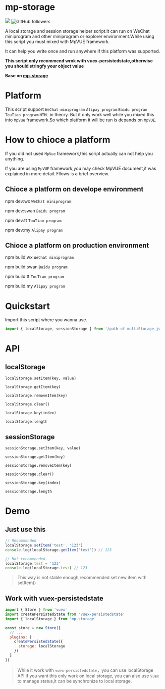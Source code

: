 # mp-storage
![](https://img.shields.io/badge/version-v1.0.0-brightgreen.svg)    ![GitHub followers](https://img.shields.io/github/followers/nicemorning007.svg?label=Follow&style=social)

A local storage and session storage helper script.It can run on WeChat miniprogram and other miniprogram or explorer environment.While using this script you must  mixed with MpVUE framework.

It can help you write once and run anywhere if this platform was supported.

**This script only recommend wrok with vuex-persistedstate,otherwise you should stringfy your object value**

**Base on [mp-storage](https://github.com/zhetengbiji/mp-storage)**

# Platform
This script support `WeChat miniprogram`  `Alipay program`  `Baidu program`  `TouTiao program` `HTML` in theory. But it only work well while you mixed this into `MpVue` framework.So which platform it will be run is depands on `MpVUE`.

# How to chioce a platform
If you did not used `MpVue` framework,this script actually can not help you anything.

If you are using `MpVUE` framework,you may check MpVUE document,it was explained in more detail. Fllows is a brief overview.

## Chioce a platform on develope environment
npm dev:wx `WeChat miniprogram`

npm dev:swan `Baidu program`

npm dev:tt `TouTiao program`

npm dev:my `Alipay program`

## Chioce a platform on production environment
npm build:wx `WeChat miniprogram`

npm build:swan `Baidu program`

npm build:tt `TouTiao program`

npm build:my `Alipay program`

# Quickstart
Import this script where you wanna use.
```javascript
import { localStorage, sessionStorage } from '/path-of-multiStorage.js'
```

# API
## localStorage
`localStorage.setItem(key, value)`

`localStorage.getItem(key)`

`localStorage.removeItem(key)`

`localStorage.clear()`

`localStorage.key(index)`

`localStorage.length`

## sessionStorage
`sessionStorage.setItem(key, value)`

`sessionStorage.getItem(key)`

`sessionStorage.removeItem(key)`

`sessionStorage.clear()`

`sessionStorage.key(index)`

`sessionStorage.length`

# Demo
## Just use this
```javascript
// Recommended
localStorage.setItem('test', '123')
console.log(localStorage.getItem('test')) // 123

// Not recommended
localStorage.test = '123'
console.log(localStorage.test) // 123
```
> This way is not stable enough,recommended set new item with setItem()

## Work with vuex-persistedstate
```javascript
import { Store } from 'vuex'
import createPersistedState from 'vuex-persistedstate'
import { localStorage } from 'mp-storage'

const store = new Store({
  // ...
  plugins: [
    createPersistedState({
      storage: localStorage
    })
  ]
})
```

> While it work with `vuex-persistedstate`，you can use localStorage API if you want this only work on local storage, you can also use `Vuex` to manage status,it can be synchronize to local storage.
